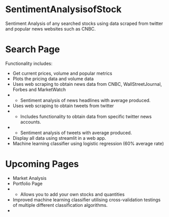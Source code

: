 # SentimentAnalysisofStock
Sentiment Analysis of any searched stocks using data scraped from twitter and popular news websites such as CNBC.

# Search Page
Functionality includes:
- Get current prices, volume and popular metrics
- Plots the pricing data and volume data
- Uses web scraping to obtain news data from CNBC, WallStreetJournal, Forbes and MarketWatch
- - Sentiment analysis of news headlines with average produced.
- Uses web scraping to obtain tweets from twitter
- - Includes functionality to obtain data from specific twitter news accounts.
- - Sentiment analysis of tweets with average produced.
- Display all data using streamlit in a web app.
- Machine learning classifier using logistic regression (60% average rate)


# Upcoming Pages
- Market Analysis
- Portfolio Page
- - Allows you to add your own stocks and quantities
- Improved machine learning classifier utilising cross-validation testings of multiple different classification algorithms.
- 
